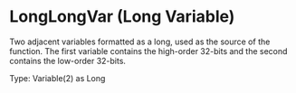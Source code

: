 # LongLongVar (Long Variable)

Two adjacent variables formatted as a long, used as the source of the function. The first variable contains the high-order 32-bits and the second contains the low-order 32-bits.

Type: Variable(2) as Long
